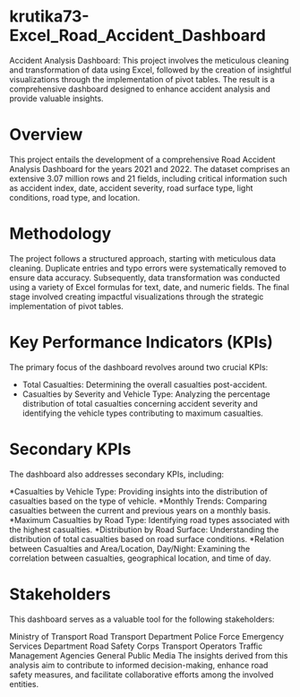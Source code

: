 # krutika73-Excel_Road_Accident_Dashboard
Accident Analysis Dashboard: This project involves the meticulous cleaning and transformation of data using Excel, followed by the creation of insightful visualizations through the implementation of pivot tables. The result is a comprehensive dashboard designed to enhance accident analysis and provide valuable insights.

# Overview
This project entails the development of a comprehensive Road Accident Analysis Dashboard for the years 2021 and 2022. The dataset comprises an extensive 3.07 million rows and 21 fields, including critical information such as accident index, date, accident severity, road surface type, light conditions, road type, and location.

# Methodology
The project follows a structured approach, starting with meticulous data cleaning. Duplicate entries and typo errors were systematically removed to ensure data accuracy. Subsequently, data transformation was conducted using a variety of Excel formulas for text, date, and numeric fields. The final stage involved creating impactful visualizations through the strategic implementation of pivot tables.

# Key Performance Indicators (KPIs)
The primary focus of the dashboard revolves around two crucial KPIs:

* Total Casualties: Determining the overall casualties post-accident.
* Casualties by Severity and Vehicle Type: Analyzing the percentage distribution of total casualties concerning accident severity and identifying the vehicle types contributing to maximum casualties.

# Secondary KPIs
The dashboard also addresses secondary KPIs, including:

*Casualties by Vehicle Type: Providing insights into the distribution of casualties based on the type of vehicle.
*Monthly Trends: Comparing casualties between the current and previous years on a monthly basis.
*Maximum Casualties by Road Type: Identifying road types associated with the highest casualties.
*Distribution by Road Surface: Understanding the distribution of total casualties based on road surface conditions.
*Relation between Casualties and Area/Location, Day/Night: Examining the correlation between casualties, geographical location, and time of day.

# Stakeholders
This dashboard serves as a valuable tool for the following stakeholders:

Ministry of Transport
Road Transport Department
Police Force
Emergency Services Department
Road Safety Corps
Transport Operators
Traffic Management Agencies
General Public
Media
The insights derived from this analysis aim to contribute to informed decision-making, enhance road safety measures, and facilitate collaborative efforts among the involved entities.
